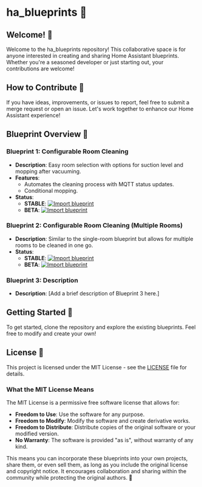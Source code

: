 # ha_blueprints 🌟

## Welcome! 👋
Welcome to the ha_blueprints repository! This collaborative space is for anyone interested in creating and sharing Home Assistant blueprints. Whether you're a seasoned developer or just starting out, your contributions are welcome!

## How to Contribute 🤝
If you have ideas, improvements, or issues to report, feel free to submit a merge request or open an issue. Let's work together to enhance our Home Assistant experience!

## Blueprint Overview 📜

### Blueprint 1: Configurable Room Cleaning
- **Description**: Easy room selection with options for suction level and mopping after vacuuming.
- **Features**:
  - Automates the cleaning process with MQTT status updates.
  - Conditional mopping.
- **Status**:
  - **STABLE**: [![Import blueprint](https://my.home-assistant.io/badges/blueprint_import.svg)](https://my.home-assistant.io/redirect/blueprint_import/?blueprint_url=things)
  - **BETA**: [![Import blueprint](https://my.home-assistant.io/badges/blueprint_import.svg)](https://my.home-assistant.io/redirect/blueprint_import/?blueprint_url=things)

### Blueprint 2: Configurable Room Cleaning (Multiple Rooms)
- **Description**: Similar to the single-room blueprint but allows for multiple rooms to be cleaned in one go.
- **Status**:
  - **STABLE**: [![Import blueprint](https://my.home-assistant.io/badges/blueprint_import.svg)](https://my.home-assistant.io/redirect/blueprint_import/?blueprint_url=things)
  - **BETA**: [![Import blueprint](https://my.home-assistant.io/badges/blueprint_import.svg)](https://my.home-assistant.io/redirect/blueprint_import/?blueprint_url=things)

### Blueprint 3: Description
- **Description**: [Add a brief description of Blueprint 3 here.]

## Getting Started 🚀
To get started, clone the repository and explore the existing blueprints. Feel free to modify and create your own!

## License 📄
This project is licensed under the MIT License - see the [LICENSE](LICENSE) file for details.

### What the MIT License Means
The MIT License is a permissive free software license that allows for:
- **Freedom to Use**: Use the software for any purpose.
- **Freedom to Modify**: Modify the software and create derivative works.
- **Freedom to Distribute**: Distribute copies of the original software or your modified version.
- **No Warranty**: The software is provided "as is", without warranty of any kind.

This means you can incorporate these blueprints into your own projects, share them, or even sell them, as long as you include the original license and copyright notice. It encourages collaboration and sharing within the community while protecting the original authors. 🤗